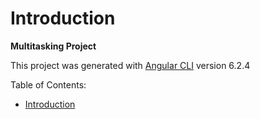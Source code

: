 # Introduction

**Multitasking Project**

This project was generated with [Angular CLI](https://github.com/angular/angular-cli) version 6.2.4

Table of Contents:

- [Introduction](#introduction)
